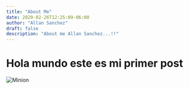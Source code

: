 ```yaml
---
title: "About Me"
date: 2020-02-26T12:25:09-06:00
author: "Allan Sanchez"
draft: false
description: "About me Allan Sanchez...!!" 
---
```

# Hola mundo este es mi primer post

![Minion](https://octodex.github.com/images/minion.png)
